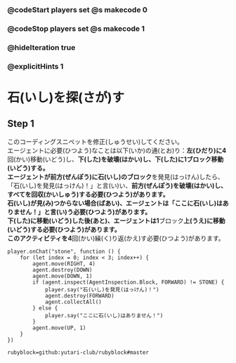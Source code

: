 ### @codeStart players set @s makecode 0
### @codeStop players set @s makecode 1

### @hideIteration true 
### @explicitHints 1


# 石(いし)を探(さが)す
<!-- # Locating stone  -->

## Step 1
このコーディングスニペットを修正(しゅうせい)してください。<br>
エージェントに必要(ひつよう)なことは以下(いか)の通(とお)り：**左(ひだり)**に**4**回(かい)移動(いどう)し、**下(した)**を**破壊(はかい)**し、**下(した)**に**1**ブロック**移動(いどう)**する。<br>
エージェントが**前方(ぜんぽう)**に**石(いし)**の**ブロック**を発見(はっけん)したら、「石(いし)を発見(はっけん)！」と言(い)い、**前方(ぜんぽう)**を**破壊(はかい)**し、すべてを**回収(かいしゅう)**する必要(ひつよう)があります。<br>
石(いし)が見(み)つからない場合(ばあい)、エージェントは「ここに石(いし)はありません！」と言(い)う必要(ひつよう)があります。<br>
下(した)に移動(いどう)した後(あと)、エージェントは**1**ブロック**上(うえ)**に移動(いどう)する必要(ひつよう)があります。<br>
このアクティビティを**4**回(かい)繰(く)り返(かえ)す必要(ひつよう)があります。

<!-- Fix this coding snippet. Here is what the Agent needs to do: **move** to the **left 4 times**, **destroy down**, **move down**. If the Agent detects a **stone** block forward, it needs to say "Found the stone!", **destroy forward** and **collect all**. If the stone is **not detected**, the Agent needs to say, "No stone here!". Each time after moving down, the Agent needs to **move 1 block up** to the surface. This activity needs to repeat **4** times. -->

```template
player.onChat("stone", function () {
    for (let index = 0; index < 3; index++) {
        agent.move(RIGHT, 4)
        agent.destroy(DOWN)
        agent.move(DOWN, 1)
        if (agent.inspect(AgentInspection.Block, FORWARD) != STONE) {
            player.say("石(いし)を発見(はっけん)！")
            agent.destroy(FORWARD)
            agent.collectAll()
        } else {
            player.say("ここに石(いし)はありません！")
        }
        agent.move(UP, 1)
    }
})
```
```package
rubyblock=github:yutari-club/rubyblock#master
```